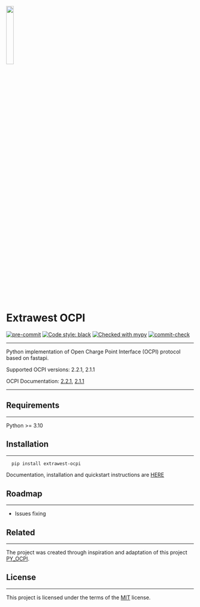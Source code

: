 <a href="https://www.extrawest.com/"><img src="https://drive.google.com/uc?export=view&id=1kXfNj5WfW2oSMzQR82xYBI6Bw_W8-LpK" width="20%"></a>
# Extrawest OCPI


[![pre-commit](https://img.shields.io/badge/pre--commit-enabled-brightgreen?logo=pre-commit)](https://github.com/pre-commit/pre-commit)
[![Code style: black](https://img.shields.io/badge/code%20style-black-000000.svg)](https://github.com/psf/black)
[![Checked with mypy](https://www.mypy-lang.org/static/mypy_badge.svg)](https://mypy-lang.org/)
[![commit-check](https://img.shields.io/badge/commit--check-enabled-brightgreen?logo=Git&logoColor=white)](https://github.com/commit-check/commit-check)

---

Python implementation of Open Charge Point Interface (OCPI) protocol based on fastapi.

Supported OCPI versions: 2.2.1, 2.1.1

OCPI Documentation: [2.2.1](https://github.com/ocpi/ocpi/tree/release-2.2.1-bugfixes), [2.1.1](https://github.com/ocpi/ocpi/tree/release-2.1.1-bugfixes)

---


## Requirements

---

Python >= 3.10


## Installation

---

```bash
  pip install extrawest-ocpi
```

Documentation, installation and quickstart instructions are [HERE](https://extrawest-ocpi.readthedocs.io/en/latest/)


## Roadmap

---

- Issues fixing


## Related

---

The project was created through inspiration and adaptation of this project  [PY_OCPI](https://github.com/TECHS-Technological-Solutions/ocpi).


## License

---

This project is licensed under the terms of the [MIT](https://github.com/extrawest/extrawest_ocpi/blob/main/LICENSE) license.

